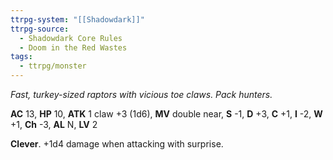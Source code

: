 ```yaml
---
ttrpg-system: "[[Shadowdark]]"
ttrpg-source:
  - Shadowdark Core Rules
  - Doom in the Red Wastes
tags:
  - ttrpg/monster
---
```


_Fast, turkey-sized raptors with vicious toe claws. Pack hunters._

**AC** 13, **HP** 10, **ATK** 1 claw +3 (1d6), **MV** double near, **S** -1, **D** +3, **C** +1, **I** -2, **W** +1, **Ch** -3, **AL** N, **LV** 2

**Clever**. +1d4 damage when attacking with surprise.

